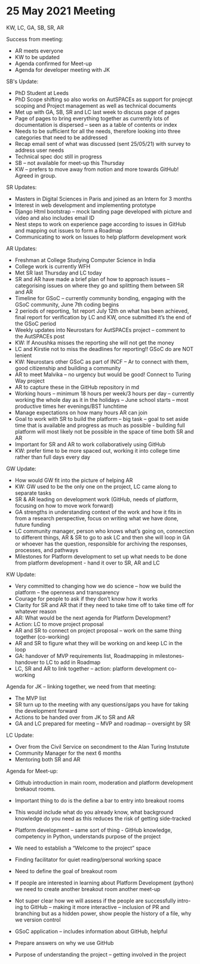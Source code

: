 # 25 May 2021 Meeting

KW, LC, GA, SB, SR, AR

Success from meeting:
-	AR meets everyone
-	KW to be updated 
-	Agenda confirmed for Meet-up 
-	Agenda for developer meeting with JK

SB's Update:
-	PhD Student at Leeds
-	PhD Scope shifting so also works on AutSPACEs as support for projecgt scoping and Project management as well as technical documents 
-	Met up with GA, SB, SR and LC last week to discuss page of pages 
-	Page of pages to bring everything together as currently lots of documentation is dispersed – seen as a table of contents or index
- Needs to be sufficient for all the needs, therefore looking into three categories that need to be addressed
-	Recap email sent of what was discussed (sent 25/05/21) with survey to address user needs
-	Technical spec doc still in progress
-	SB – not available for meet-up this Thursday 
-	KW – prefers to move away from notion and more towards GitHub! Agreed in group. 

SR Updates:
-	Masters in Digital Sciences in Paris and joined as an Intern for 3 months
-	Interest in web development and implementing prototype 
-	Django Html bootstrap – mock landing page developed with picture and video and also includes email ID 
-	Nest steps to work on experience page according to issues in GitHub and mapping out issues to form a Roadmap 
-	Communicating to work on Issues to help platform development work 

AR Updates:
-	Freshman at College Studying Computer Science in India 
-	College work is currently WFH 
-	Met SR last Thursday and LC today 
-	SR and AR have made a brief plan of how to approach issues – categorising issues on where they go and splitting them between SR and AR
-	Timeline for GSoC – currently community bonding, engaging with the GSoC community, June 7th coding begins
-	2 periods of reporting, 1st report July 12th on what has been achieved, final report for verification by LC and KW, once submitted it’s the end of the GSoC period
-	Weekly updates into Neurostars for AutSPACEs project – comment to the AutSPACEs post
- KW: If Anoushka misses the reporting she will not get the money 
- LC and Kirstie not to miss the deadlines for reporting!! GSoC do are NOT lenient
- KW: Neurostars other GSoC as part of INCF – Ar to connect with them, good citizenship and building a community
- AR to meet Malvika – no urgency but would be good! Connect to Turing Way project
- AR to capture these in the GitHub repository in md
-	Working hours – minimum 18 hours per week/3 hours per day – currently working the whole day as it in the holidays – June school starts – most productive times her evenings/BST lunchtime 
- Manage expectations on how many hours AR can join 
-	Goal to work with SR to build the platform – big task – goal to set aside time that is available and progress as much as possible - building full platform will most likely not be possible in the space of time both SR and AR 
-	Important for SR and AR to work collaboratively using GitHub
-	KW: prefer time to be more spaced out, working it into college time rather than full days every day 

GW Update:
-	How would GW fit into the picture of helping AR
- KW: GW used to be the only one on the project, LC came along to separate tasks
- SR & AR leading on development work (GitHub, needs of platform, focusing on how to move work forward)
- GA strengths in understanding context of the work and how it fits in from a research perspective, focus on writing what we have done, future funding
- LC community manager, person who knows what’s going on, connection to different things, AR & SR to go to ask LC and then she will loop in GA or whoever has the question, responsible for archiving the responses, processes, and pathways 
-	Milestones for Platform development to set up what needs to be done from platform development - hand it over to SR, AR and LC

KW Update:
-	Very committed to changing how we do science – how we build the platform – the openness and transparency 
-	Courage for people to ask if they don’t know how it works 
-	Clarity for SR and AR that if they need to take time off to take time off for whatever reason
-	AR: What would be the next agenda for Platform Development?
- Action: LC to move project proposal 
- AR and SR to connect on project proposal – work on the same thing together (co-working) 
- AR and SR to figure what they will be working on and keep LC in the loop
-	GA: handover of MVP requirements list, Roadmapping in milestones- handover to LC to add in Roadmap 
-	LC, SR and AR to link together – action: platform development co-working 

Agenda for JK – linking together, we need from that meeting:
- The MVP list
- SR turn up to the meeting with any questions/gaps you have for taking the development forward 
- Actions to be handed over from JK to SR and AR
- GA and LC prepared for meeting – MVP and roadmap – oversight by SR 

LC Update:
- Over from the Civil Service on secondment to the Alan Turing Instutute
- Community Manager for the next 6 months 
- Mentoring both SR and AR

Agenda for Meet-up:
- Github introduction in main room, moderation and platform development brekaout rooms.

-	Important thing to do is the define a bar to entry into breakout rooms
- This would include what do you already know, what background knowledge do you need as this reduces the risk of getting side-tracked
-	Platform development – same sort of thing - GitHub knowledge, competency in Python, understands purpose of the project
-	We need to establish a “Welcome to the project” space 
-	Finding facilitator for quiet reading/personal working space
-	Need to define the goal of breakout room 
-	If people are interested in learning about Platform Development (python) we need to create another breakout room another meet-up
-	Not super clear how we will assess if the people are successfully intro-ing to GitHub – making it more interactive – inclusion of PR and branching but as a hidden power, show people the history of a file, why we version control
-	GSoC application – includes information about GitHub, helpful
-	Prepare answers on why we use GitHub 
-	Purpose of understanding the project – getting involved in the project 
